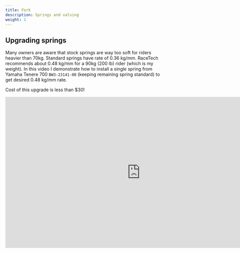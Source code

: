 ```yaml
---
title: Fork
description: Springs and valving
weight: 1
---
```



## Upgrading springs

Many owners are aware that stock springs are way too soft for riders heavier than 70kg. Standard springs have rate of 0.36 kg/mm. RaceTech recommends about 0.48 kg/mm for a 90kg (200 lb) rider (which is my weight). In this video I demonstrate how to install a single spring from Yamaha Tenere 700 `BW3-23141-00` (keeping remaining spring standard) to get desired 0.48 kg/mm rate. 

Cost of this upgrade is less than $30!

<iframe width="840" height="472" src="https://www.youtube.com/embed/Ljteq12fMoI?si=sKRJKy43YhMNVKqq" title="YouTube video player" frameborder="0" allow="accelerometer; autoplay; clipboard-write; encrypted-media; gyroscope; picture-in-picture; web-share" referrerpolicy="strict-origin-when-cross-origin" allowfullscreen></iframe>